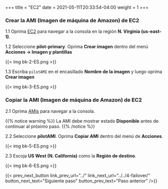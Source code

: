 +++
title = "EC2"
date =  2021-05-11T20:33:54-04:00
weight = 1
+++

### Crear la AMI (Imagen de máquina de Amazon) de EC2

1.1 Oprima [EC2](https://us-east-1.console.aws.amazon.com/ec2/home?region=us-east-1#Instances:instanceState=running) para navegar a la consola en la región **N. Virginia (us-east-1)**.

1.2 Seleccione **pilot-primary**. Oprima **Crear imagen** dentro del menú **Acciones -> Imagen y plantillas**

{{< img bk-2-ES.png >}}

1.3 Escriba `pilotAMI` en el encasillado **Nombre de la imagen** y luego oprima **Crear imagen**

{{< img bk-3-ES.png >}}

### Copiar la AMI (Imagen de máquina de Amazon) de EC2

2.1 Oprima [AMIs](https://us-east-1.console.aws.amazon.com/ec2/v2/home?region=us-east-1#Images:visibility=owned-by-me) para navegar a la consola.

{{% notice warning %}}
La AMI debe mostrar estado **Disponible** antes de continuar al próximo paso.
{{% /notice %}}

2.2 Seleccione **pilotAMI**. Oprima **Copiar AMI** dentro del menú de **Acciones**.

{{< img bk-5-ES.png >}}

2.3 Escoja **US West (N. California)** como la  **Región de destino**.

{{< img bk-6-ES.png >}}

{{< prev_next_button link_prev_url="../" link_next_url="../../4-failover/" button_next_text="Siguiente paso" button_prev_text="Paso anterior" />}}
